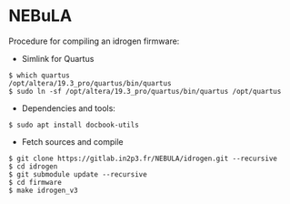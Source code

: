 NEBuLA
======


Procedure for compiling an idrogen firmware:

- Simlink for Quartus 
```$ export LM_LICENSE_FILE=  ...  
$ which quartus  
/opt/altera/19.3_pro/quartus/bin/quartus
$ sudo ln -sf /opt/altera/19.3_pro/quartus/bin/quartus /opt/quartus
```

- Dependencies and tools:
```
$ sudo apt install docbook-utils

```


- Fetch sources and compile
```
$ git clone https://gitlab.in2p3.fr/NEBULA/idrogen.git --recursive  
$ cd idrogen  
$ git submodule update --recursive  
$ cd firmware
$ make idrogen_v3

```